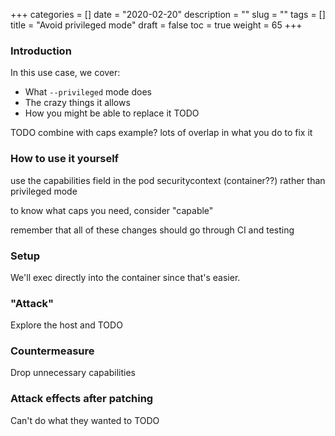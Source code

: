 +++
categories = []
date = "2020-02-20"
description = ""
slug = ""
tags = []
title = "Avoid privileged mode"
draft = false
toc = true
weight = 65
+++

### Introduction
In this use case, we cover:
 - What `--privileged` mode does
 - The crazy things it allows
 - How you might be able to replace it
TODO

TODO combine with caps example? lots of overlap in what you do to fix it

### How to use it yourself
use the capabilities field in the pod securitycontext (container??) rather than privileged mode

to know what caps you need, consider "capable"

remember that all of these changes should go through CI and testing

### Setup
We'll exec directly into the container since that's easier.

### "Attack"
Explore the host and
TODO

### Countermeasure
Drop unnecessary capabilities

### Attack effects after patching
Can't do what they wanted to
TODO
